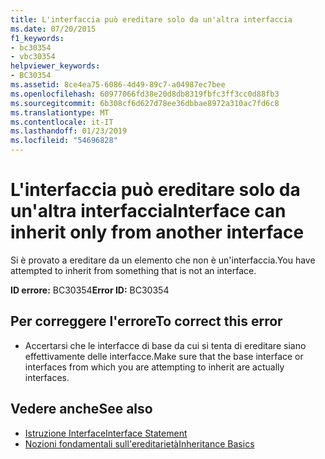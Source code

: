 ```yaml
---
title: L'interfaccia può ereditare solo da un'altra interfaccia
ms.date: 07/20/2015
f1_keywords:
- bc30354
- vbc30354
helpviewer_keywords:
- BC30354
ms.assetid: 8ce4ea75-6086-4d49-89c7-a04987ec7bee
ms.openlocfilehash: 60977066fd38e20d8db8319fbfc3ff3cc0d88fb3
ms.sourcegitcommit: 6b308cf6d627d78ee36dbbae8972a310ac7fd6c8
ms.translationtype: MT
ms.contentlocale: it-IT
ms.lasthandoff: 01/23/2019
ms.locfileid: "54696828"
---
```

# <a name="interface-can-inherit-only-from-another-interface"></a><span data-ttu-id="79a64-102">L'interfaccia può ereditare solo da un'altra interfaccia</span><span class="sxs-lookup"><span data-stu-id="79a64-102">Interface can inherit only from another interface</span></span>
<span data-ttu-id="79a64-103">Si è provato a ereditare da un elemento che non è un'interfaccia.</span><span class="sxs-lookup"><span data-stu-id="79a64-103">You have attempted to inherit from something that is not an interface.</span></span>  
  
 <span data-ttu-id="79a64-104">**ID errore:** BC30354</span><span class="sxs-lookup"><span data-stu-id="79a64-104">**Error ID:** BC30354</span></span>  
  
## <a name="to-correct-this-error"></a><span data-ttu-id="79a64-105">Per correggere l'errore</span><span class="sxs-lookup"><span data-stu-id="79a64-105">To correct this error</span></span>  
  
-   <span data-ttu-id="79a64-106">Accertarsi che le interfacce di base da cui si tenta di ereditare siano effettivamente delle interfacce.</span><span class="sxs-lookup"><span data-stu-id="79a64-106">Make sure that the base interface or interfaces from which you are attempting to inherit are actually interfaces.</span></span>  
  
## <a name="see-also"></a><span data-ttu-id="79a64-107">Vedere anche</span><span class="sxs-lookup"><span data-stu-id="79a64-107">See also</span></span>
- [<span data-ttu-id="79a64-108">Istruzione Interface</span><span class="sxs-lookup"><span data-stu-id="79a64-108">Interface Statement</span></span>](../../visual-basic/language-reference/statements/interface-statement.md)
- [<span data-ttu-id="79a64-109">Nozioni fondamentali sull'ereditarietà</span><span class="sxs-lookup"><span data-stu-id="79a64-109">Inheritance Basics</span></span>](../../visual-basic/programming-guide/language-features/objects-and-classes/inheritance-basics.md)
